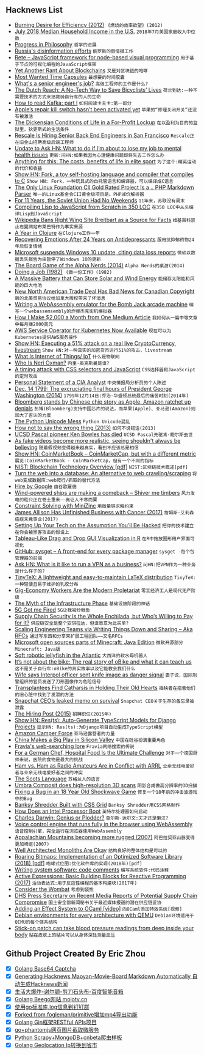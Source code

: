 ## Hacknews List


- [Burning Desire for Efficiency (2012)](https://dothemath.ucsd.edu/2012/05/burning-desire-for-efficiency/)  `《燃烧的效率欲望》(2012)`
- [July 2018 Median Household Income in the U.S.](https://politicalcalculations.blogspot.com/2018/08/july-2018-median-household-income.html)  `2018年7月美国家庭收入中位数`
- [Progress in Philosophy](http://angryrainbowmermaids.blogspot.com/2018/05/progress-in-philosophy.html)  `哲学的进展`
- [Russia&#39;s disinformation efforts](https://threader.app/thread/1047858583772250113)  `俄罗斯的假情报工作`
- [Rete – JavaScript framework for node-based visual programming](https://github.com/retejs/rete)  `用于基于节点的可视化编程的JavaScript框架`
- [Yet Another Rant About Blockchains](https://www.notion.so/Yet-Another-Rant-About-Blockchains-ece6657d0a3b491bb39dd8002055a5af)  `又是对区块链的咆哮`
- [Most Wanted Time Capsules](https://crypt.oglethorpe.edu/international-time-capsule-society/most-wanted-time-capsules/)  `最想要的时间胶囊`
- [What&#39;s a senior engineer&#39;s job?](https://jvns.ca/blog/senior-engineer/)  `高级工程师的工作是什么?`
- [The Dutch Reach: A No-Tech Way to Save Bicyclists’ Lives](https://www.nytimes.com/2018/10/05/smarter-living/the-dutch-reach-save-bicyclists-lives-bicycle-safety-drivers.html)  `荷兰到达:一种不需要技术的方式来拯救骑自行车的人的生命`
- [How to read Kafka: part I](https://www.newcriterion.com/issues/2018/10/how-to-read-kafka-part-i)  `如何阅读卡夫卡:第一部分`
- [Apple’s repair kill switch hasn’t been activated yet](https://ifixit.org/blog/11673/)  `苹果的“修理关闭开关”还没有被激活`
- [The Dickensian Conditions of Life in a For-Profit Lockup](https://www.nytimes.com/2018/10/01/books/review/shane-bauer-american-prison.html)  `在以盈利为目的的监狱里，狄更斯式的生活条件`
- [Rescale Is Hiring Senior Back End Engineers in San Francisco](https://jobs.lever.co/rescale/ba8800d3-b0bd-40b0-8a72-887e27904553?lever-origin=applied&amp;lever-source%5B%5D=Hacker%20News)  `Rescale正在旧金山招聘高级后端工程师`
- [Update to Ask HN: What to do if I’m about to lose my job to mental health issues](https://pastebin.com/raw/RdLGZpSC)  `更新:问HN:如果我因为心理健康问题即将失去工作怎么办`
- [Anything for this: The costs, benefits of life in elite sport](http://www.espn.com/espnw/voices/article/20695210/cyclist-mara-abbott-leaving-sport-dealing-eating-disorder)  `为了这个:精英运动的代价和收益`
- [Show HN: Fork, a toy self-hosting language and compiler that compiles to C](https://github.com/mcilloni/fork)  `Show HN: Fork，一种玩具式的自托管语言和编译器，可以编译成C语言`
- [The Only Linux Foundation CII Gold Rated Project Is a .. PHP Markdown Parser](https://bestpractices.coreinfrastructure.org/en/projects?gteq=300)  `唯一的Linux基金会CII黄金级项目是。PHP减价解析器`
- [For 11 Years, the Soviet Union Had No Weekends](https://www.history.com/news/soviet-union-stalin-weekend-labor-policy)  `11年来，苏联没有周末`
- [Compiling Lisp to JavaScript from Scratch in 350 LOC](https://gilmi.me/blog/post/2016/10/14/lisp-to-js)  `在350 LOC中从头编译Lisp到JavaScript`
- [Wikipedia Bans Right Wing Site Breitbart as a Source for Facts](https://motherboard.vice.com/en_us/article/pa9qvv/wikipedia-banned-breitbart-infowars)  `维基百科禁止右翼网站布莱巴特作为事实来源`
- [A Year in Clojure](https://blog.taylorwood.io/2017/09/15/year-behind.html)  `在Clojure工作一年`
- [Recovering Emotions After 24 Years on Antidepressants](https://www.madinamerica.com/2018/10/recovering-emotions-24-years-antidepressants/)  `服用抗抑郁药物24年后恢复情绪`
- [Microsoft suspends Windows 10 update, citing data loss reports](https://techcrunch.com/2018/10/06/microsoft-suspends-windows-10-update-citing-data-loss-reports/)  `微软以数据丢失报告为由暂停了Windows 10的更新`
- [The Board Game of the Alpha Nerds (2014)](http://grantland.com/features/diplomacy-the-board-game-of-the-alpha-nerds/)  `Alpha Nerds的桌游(2014)`
- [Doing a Job (1982)](https://bebekim.wordpress.com/2010/08/27/doing-a-job-by-admiral-hyman-g-rickover-u-s-navy-retired/)  `《做一份工作》(1982)`
- [A Massive Battery that Can Store Solar and Wind Energy](https://www.bloomberg.com/features/2018-kaprun-hydroelectric-station-battery/)  `能储存太阳能和风能的巨大电池`
- [New North American Trade Deal Has Bad News for Canadian Copyright](https://www.eff.org/deeplinks/2018/10/new-north-american-trade-deal-has-bad-news-canadian-copyright)  `新的北美贸易协议给加拿大版权带来了坏消息`
- [Writing a WebAssembly emulator for the Bomb Jack arcade machine](http://floooh.github.com/2018/10/06/bombjack.html)  `编写一个webassemsembly的炸弹杰克街机模拟器`
- [How I Make $2,000 a Month from One Medium Article](https://hackernoon.com/how-to-monetize-a-medium-article-b4c1aeb7fdae?source)  `我如何从一篇中等文章中每月赚2000美元`
- [AWS Service Operator for Kubernetes Now Available](https://aws.amazon.com/blogs/opensource/aws-service-operator-kubernetes-available/)  `现在可以为Kubernetes提供AWS服务操作`
- [Show HN: Executing a 51% attack on a real live CryptoCurrency, livestream](item?id=18159147)  `Show HN:对一种真实的加密货币进行51%的攻击，livestream`
- [What Is Internet of Things/ IoT](http://www.techsmartglobe.com/internet-of-things/)  `什么是物联网`
- [Who Is Neri Oxman?](https://www.nytimes.com/2018/10/06/style/neri-oxman-mit.html)  `内里·奥克斯曼是谁?`
- [A timing attack with CSS selectors and JavaScript](https://blog.sheddow.xyz/css-timing-attack/)  `CSS选择器和JavaScript的定时攻击`
- [Personal Statement of a CIA Analyst](https://antipolygraph.org/statements/statement-038.shtml)  `中央情报局分析员的个人陈述`
- [Dec. 14 1799: The excruciating final hours of President George Washington (2014)](https://www.pbs.org/newshour/health/dec-14-1799-excruciating-final-hours-president-george-washington)  `1799年12月14日:乔治·华盛顿总统最后的痛苦时刻(2014年)`
- [Bloomberg stands by Chinese chip story as Apple, Amazon ratchet up denials](https://arstechnica.com/tech-policy/2018/10/bloomberg-stands-by-chinese-chip-story-as-apple-amazon-ratchet-up-denials/)  `彭博(Bloomberg)支持中国芯片的说法，而苹果(Apple)、亚马逊(Amazon)则加大了否认的力度`
- [The Python Unicode Mess](http://changelog.complete.org/archives/9938-the-python-unicode-mess)  `Python Unicode混乱`
- [How not to say the wrong thing (2013)](http://articles.latimes.com/2013/apr/07/opinion/la-oe-0407-silk-ring-theory-20130407)  `如何不说错话(2013)`
- [UCSD Pascal pioneer Ken Bowles has died](http://www.sandiegouniontribune.com/news/science/sd-me-kenbowles-obit-20180909-story.html)  `UCSD Pascal先驱肯·鲍尔斯去世`
- [As fake videos become more realistic, seeing shouldn&#39;t always be believing](http://www.latimes.com/business/technology/la-fi-tn-fake-videos-20180219-story.html)  `随着假视频变得越来越真实，看到不应该总是相信`
- [Show HN: CoinMarketBook – CoinMarketCap, but with a different metric](https://coinmarketbook.cc/)  `展览:CoinMarketBook - CoinMarketCap，但有一个不同的指标`
- [NIST: Blockchain Technology Overview [pdf]](https://nvlpubs.nist.gov/nistpubs/ir/2018/NIST.IR.8202.pdf)  `NIST:区块链技术概述[pdf]`
- [Turn the web into a database: An alternative to web crawling/scraping](https://www.mixnode.com/blog/posts/turn-the-web-into-a-database-an-alternative-to-web-crawling-scraping)  `将web变成数据库:web爬行/抓取的替代方法`
- [Hire by Google](https://hire.google.com)  `由谷歌雇佣`
- [Wind-powered ships are making a comeback – Shiver me timbers](https://amp.economist.com/business/2018/10/06/wind-powered-ships-are-making-a-comeback)  `风力发电的船只正在卷土重来——真让人不寒而栗`
- [Constraint Solving with MiniZinc](https://www.hillelwayne.com/post/minizinc/)  `用微量锌求解约束`
- [James Allison Has Unfinished Business with Cancer (2017)](https://www.technologyreview.com/s/604086/immunotherapy-pioneer-james-allison-has-unfinished-business-with-cancer/)  `詹姆斯·艾莉森癌症未竟事业(2017)`
- [Setting Up Your Tech on the Assumption You’ll Be Hacked](https://www.nytimes.com/2018/10/03/technology/personaltech/hacking-protection-passwords.html)  `把你的技术建立在你会被黑客攻击的假设上`
- [Tableau-Like Drag and Drop GUI Visualization in R](https://towardsdatascience.com/tableau-esque-drag-and-drop-gui-visualization-in-r-901ee9f2fe3f)  `在R中拖放图形用户界面可视化`
- [GitHub: sysget – A front-end for every package manager](https://github.com/emilengler/sysget?files=1)  `sysget -每个包管理器的前端`
- [Ask HN: What is it like to run a VPN as a business?](item?id=18160618)  `问HN:把VPN作为一种业务是什么样子的?`
- [TinyTeX: A lightweight and easy-to-maintain LaTeX distribution](https://yihui.name/tinytex/)  `TinyTeX:一种轻便且易于维护的乳胶分布`
- [Gig-Economy Workers Are the Modern Proletariat](https://www.bloomberg.com/view/articles/2018-09-25/gig-economy-workers-are-last-of-marx-s-oppressed-proletarians)  `零工经济工人是现代无产阶级`
- [The Myth of the Infrastructure Phase](https://www.usv.com/blog/the-myth-of-the-infrastructure-phase)  `基础设施阶段的神话`
- [5G Got me Fired](https://medium.com/@dvorak/5g-got-me-fired-ce407e584c4a)  `5G让我被炒鱿鱼`
- [Supply Chain Security Is the Whole Enchilada, but Who’s Willing to Pay for It?](https://krebsonsecurity.com/2018/10/supply-chain-security-is-the-whole-enchilada-but-whos-willing-to-pay-for-it/)  `供应链安全是整个安琪拉达，但谁愿意为此买单?`
- [Scaling Engineering Teams via Writing Things Down and Sharing – Aka RFCs](https://blog.pragmaticengineer.com/scaling-engineering-teams-via-writing-things-down-rfcs/)  `通过写东西和分享来扩展工程团队——又名RFCs`
- [Microsoft open sources parts of Minecraft: Java Edition](https://minecraft.net/en-us/article/programmers-play-minecrafts-inner-workings)  `微软开源部分Minecraft: Java版`
- [Soft robotic jellyfish in the Atlantic](https://hackaday.com/2018/10/06/soft-robotic-jellyfish-get-pumped-in-the-atlantic)  `大西洋的软水母机器人`
- [It’s not about the bike: The real story of oBike and what it can teach us](https://cyclingtips.com/2018/08/lessons-learned-from-the-real-story-of-obike-or-why-we-cant-have-nice-things/)  `这不是关于自行车:oBike的真实故事以及它能教会我们什么`
- [Wife says Interpol officer sent knife image as danger signal](https://apnews.com/4a0a389845b04c0595898131cfd9babd)  `妻子说，国际刑警组织的官员发送了刀形图像作为危险信号`
- [Transplantees Find Catharsis in Holding Their Old Hearts](https://www.theatlantic.com/health/archive/2017/08/heart-to-heart-transplants-therapy/537504/?single_page=true)  `插秧者在抱着他们的旧心脏中找到了发泄的方法`
- [Snapchat CEO’s leaked memo on survival](https://techcrunch.com/2018/10/04/chat-not-snap/)  `Snapchat CEO关于生存的备忘录被泄露`
- [The Hiring Post (2015)](https://sockpuppet.org/blog/2015/03/06/the-hiring-post/)  `招聘职位(2015年)`
- [Show HN: Res(ts): Auto-Generate TypeScript Models for Django Projects](https://github.com/peter-woyzbun/rests)  `显示HN: Res(ts):为Django项目自动生成TypeScript模型`
- [Amazon Camper Force](http://www.amazondelivers.jobs/about/camperforce/)  `亚马逊露营者的力量`
- [China Makes a Big Play in Silicon Valley](https://www.npr.org/2018/10/07/654339389/china-makes-a-big-play-in-silicon-valley)  `中国在硅谷扮演重要角色`
- [Fravia&#39;s web-searching lore](http://search.lores.eu/basic.htm)  `Fravia网络搜索的传说`
- [For a German Chef, Hospital Food Is the Ultimate Challenge](https://www.nytimes.com/2018/10/05/world/europe/germany-chef-hospital-food.html)  `对于一个德国厨师来说，医院的食物是最大的挑战`
- [Ham vs. Ham as Radio Amateurs Are in Conflict with ARRL](https://perens.com/static/ARRL/TransparencyOctober2018.html)  `业余无线电爱好者与业余无线电爱好者之间的冲突`
- [The Scots Language](https://www.atlasobscura.com/articles/scots-language)  `苏格兰人的语言`
- [Umbra Composit does high-resolution 3D scans](https://venturebeat.com/2018/09/25/umbra-composit-could-scan-the-world-in-3d-to-the-detail-of-a-single-grain-of-sand/)  `阴影合成做高分辨率的3D扫描`
- [Fixing a Bug in an 18 Year Old Shockwave Game](https://mattbruv.github.io/ccsr-bugfix/)  `修复一个18年前的冲击波游戏中的Bug`
- [Banksy Shredder Built with CSS Grid](https://codepen.io/leemartin/pen/pxNvod)  `Banksy Shredder用CSS网格制作`
- [How Does an Intel Processor Boot](https://binarydebt.wordpress.com/2018/10/06/how-does-an-x86-processor-boot/)  `英特尔处理器如何启动`
- [Charles Darwin: Genius or Plodder?](http://www.genetics.org/content/183/3/773)  `查尔斯·达尔文:天才还是懒汉?`
- [Voice control engine that runs fully in the browser using WebAssembly](https://picovoice.ai/)  `语音控制引擎，完全运行在浏览器使用WebAssembly`
- [Appalachian Mountains becoming more rugged (2007)](http://www.geotimes.org/mar07/article.html?id=geophen.html)  `阿巴拉契亚山脉变得更加崎岖(2007)`
- [Well Architected Monoliths Are Okay](https://robertnorthard.com/devops-days-well-architected-monoliths-are-okay/)  `结构良好的整体结构是可以的`
- [Roaring Bitmaps: Implementation of an Optimized Software Library (2018) [pdf]](https://arxiv.org/abs/1709.07821)  `咆哮式位图:优化软件库的实现(2018年)[pdf]`
- [Writing system software: code comments](http://antirez.com/news/124)  `编写系统软件:代码注释`
- [Active Expressions: Basic Building Blocks for Reactive Programming (2017)](http://programming-journal.org/2017/1/12/)  `活动表达式:用于反应性编程的基本构建块(2017年)`
- [Consider the Wombat](https://www.lrb.co.uk/v40/n19/katherine-rundell/consider-the-wombat)  `考虑到袋熊`
- [DHS Press Secretary on Recent Media Reports of Potential Supply Chain Compromise](https://www.dhs.gov/news/2018/10/06/statement-dhs-press-secretary-recent-media-reports-potential-supply-chain-compromise)  `国土安全部新闻秘书关于最近媒体报道的潜在供应链妥协`
- [Adding an Effect System to OCaml [video]](https://www.janestreet.com/tech-talks/effective-programming/)  `向OCaml添加特效系统[视频]`
- [Debian environments for every architecture with QEMU](https://headmelted.com/using-qemu-to-produce-debian-filesystems-for-multiple-architectures-280df41d28eb)  `Debian环境适用于QEMU的每个体系结构`
- [Stick-on patch can take blood pressure readings from deep inside your body](https://www.technologyreview.com/s/612148/stretchy-stick-on-patch-can-take-blood-pressure-readings-from-deep-inside-your-body/)  `贴在皮肤上的贴片可以从身体深处测量血压`

## Github Project Created By Eric Zhou

- [x] [Golang Base64 Captcha](https://github.com/mojocn/base64Captcha)
- [x] [Generating Hacknews Maoyan-Movie-Board Markdown Automatically 自动生成Hacknews新闻](https://github.com/dejavuzhou/md-genie)
- [x] [生活大爆炸-谢尔顿-剪刀石头布-百度智能音箱](https://github.com/mojocn/dueros-bang-game)
- [x] [Golang Beego网站 mojotv.cn](https://github.com/mojocn/www.mojotv.cn)
- [x] [使用go标准库,log信息到钉钉群](https://github.com/mojocn/dooger)
- [x] [Forked from fogleman/primitive增加mp4导出功能](https://github.com/mojocn/primitive)
- [x] [Golang Gin框架RESTful APIs项目](https://github.com/JJJJJJJerk/ezier-golang-web-api-framework)
- [x] [go+phantomjs网页图片截取微服务](https://github.com/mojocn/screen_shot)
- [x] [Python Scrapy+MongoDB+cnbeta爬虫样板](https://github.com/mojocn/scrapy_mongodb_boilerplate_cnbeta)
- [x] [Golang Geolocation Ip转换到省市](https://github.com/mojocn/ip2location)